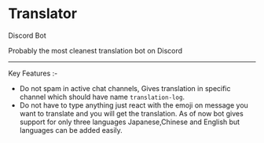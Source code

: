 # Translator
Discord Bot

Probably the most cleanest translation bot on Discord

---

Key Features :-

- Do not spam in active chat channels, Gives translation in specific channel which should have name `translation-log`.
- Do not have to type anything just react with the emoji on message you want to translate and you will get the translation. As of now bot gives support for only three languages Japanese,Chinese and English but languages can be added easily.
